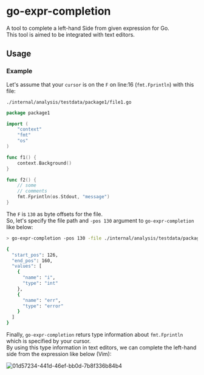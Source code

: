 # go-expr-completion

A tool to complete a left-hand Side from given expression for Go.
<br>This tool is aimed to be integrated with text editors.

## Usage


### Example

Let's assume that your `cursor` is on the `F` on line:16 (`fmt.Fprintln`) with this file:


`./internal/analysis/testdata/package1/file1.go`

```go
package package1

import (
	"context"
	"fmt"
	"os"
)

func f1() {
	context.Background()
}

func f2() {
	// some
	// comments
	fmt.Fprintln(os.Stdout, "message")
}
```

The `F` is `130` as byte offsets for the file.<br>
So, let's specify the file path and `-pos 130` argument to `go-expr-completion` like below:

```sh
> go-expr-completion -pos 130 -file ./internal/analysis/testdata/package1/file1.go | jq .

{
  "start_pos": 126,
  "end_pos": 160,
  "values": [
    {
      "name": "i",
      "type": "int"
    },
    {
      "name": "err",
      "type": "error"
    }
  ]
}
```

Finally, `go-expr-completion` returs type information about `fmt.Fprintln` which is specified by your cursor.<br>
By using this type information in text editors, we can complete the left-hand side from the expression like below (Vim):

![01d57234-441d-46ef-bb0d-7b8f336b84b4](https://user-images.githubusercontent.com/2134196/89279213-12ef8100-d682-11ea-8b93-5660b232255d.gif)
